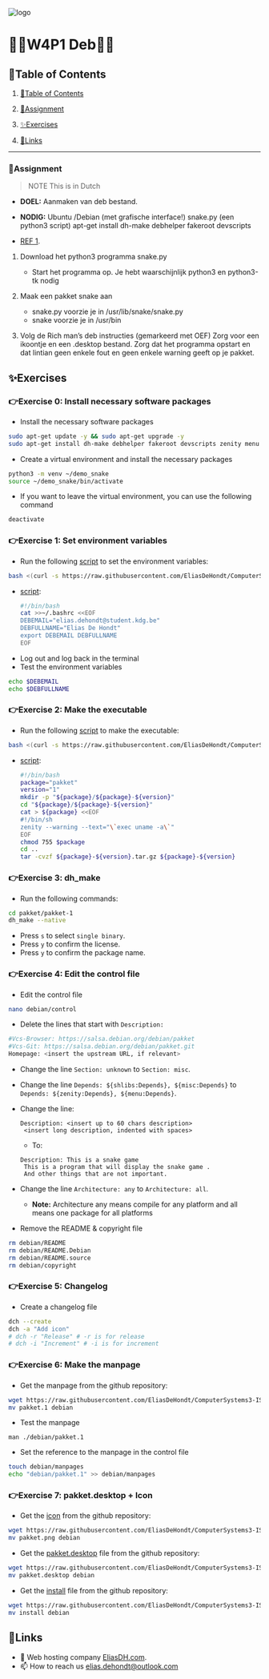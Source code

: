 ![logo](https://eliasdh.com/assets/media/images/logo-github.png)
# 💙🤍W4P1 Deb🤍💙

## 📘Table of Contents

1. [📘Table of Contents](#📘table-of-contents)
2. [📝Assignment](#📝assignment)
3. [✨Exercises](#✨exercises)

4. [🔗Links](#🔗links)

---

### 📝Assignment 
> NOTE This is in Dutch

- **DOEL:**  Aanmaken van deb bestand.

- **NODIG:** Ubuntu /Debian (met grafische interface!) snake.py (een python3 script) apt-get install dh-make debhelper fakeroot devscripts

- [REF 1](https://www.debian.org/doc/debian-policy/).

1. Download het python3 programma snake.py
    - Start het programma op. Je hebt waarschijnlijk python3 en python3-tk nodig

2. Maak een pakket snake aan
    - snake.py voorzie je in /usr/lib/snake/snake.py
    - snake voorzie je in /usr/bin

3. Volg de Rich man’s deb instructies (gemarkeerd met OEF) Zorg voor een ikoontje en een .desktop bestand. Zorg dat het programma opstart en dat lintian geen enkele fout en geen enkele warning geeft op je pakket.

## ✨Exercises

### 👉Exercise 0: Install necessary software packages

- Install the necessary software packages
```bash
sudo apt-get update -y && sudo apt-get upgrade -y
sudo apt-get install dh-make debhelper fakeroot devscripts zenity menu python3-venv python3 wget curl -y
```

- Create a virtual environment and install the necessary packages
```bash
python3 -m venv ~/demo_snake
source ~/demo_snake/bin/activate
```

- If you want to leave the virtual environment, you can use the following command
```bash
deactivate
```

### 👉Exercise 1: Set environment variables

- Run the following [script](/Scripts/Deb/variables.sh) to set the environment variables:
```bash
bash <(curl -s https://raw.githubusercontent.com/EliasDeHondt/ComputerSystems3-ISB/main/Scripts/Deb/variables.sh )
```
- [script](/Scripts/Deb/variables.sh):
    ```bash
    #!/bin/bash
    cat >>~/.bashrc <<EOF
    DEBEMAIL="elias.dehondt@student.kdg.be"
    DEBFULLNAME="Elias De Hondt"
    export DEBEMAIL DEBFULLNAME
    EOF
    ```
- Log out and log back in the terminal
- Test the environment variables
```bash
echo $DEBEMAIL
echo $DEBFULLNAME
```

### 👉Exercise 2: Make the executable

- Run the following [script](/Scripts/Deb/executable.sh) to make the executable:
```bash
bash <(curl -s https://raw.githubusercontent.com/EliasDeHondt/ComputerSystems3-ISB/main/Scripts/Deb/executable.sh )
```
- [script](/Scripts/Deb/executable.sh):
    ```bash
    #!/bin/bash
    package="pakket"
    version="1"
    mkdir -p "${package}/${package}-${version}"
    cd "${package}/${package}-${version}"
    cat > ${package} <<EOF
    #!/bin/sh
    zenity --warning --text="\`exec uname -a\`"
    EOF
    chmod 755 $package
    cd ..
    tar -cvzf ${package}-${version}.tar.gz ${package}-${version}
    ```

### 👉Exercise 3: dh_make

- Run the following commands:
```bash
cd pakket/pakket-1
dh_make --native
```
- Press `s` to select `single binary`.
- Press `y` to confirm the license.
- Press `y` to confirm the package name.

### 👉Exercise 4: Edit the control file

- Edit the control file
```bash
nano debian/control
```
- Delete the lines that start with `Description:`
```bash
#Vcs-Browser: https://salsa.debian.org/debian/pakket
#Vcs-Git: https://salsa.debian.org/debian/pakket.git
Homepage: <insert the upstream URL, if relevant>
```

- Change the line `Section: unknown` to `Section: misc`.
- Change the line `Depends: ${shlibs:Depends}, ${misc:Depends}` to `Depends: ${zenity:Depends}, ${menu:Depends}`.
- Change the line:
    ```plaintext
    Description: <insert up to 60 chars description>
     <insert long description, indented with spaces>
    ```
    - To:
    ```plaintext
    Description: This is a snake game
     This is a program that will display the snake game .
     And other things that are not important.
    ```
- Change the line `Architecture: any` to `Architecture: all`.
    - **Note:** Architecture any means compile for any platform and all means one package for all platforms


- Remove the README & copyright file
```bash
rm debian/README
rm debian/README.Debian
rm debian/README.source
rm debian/copyright
```

### 👉Exercise 5: Changelog

- Create a changelog file
```bash
dch --create
dch -a "Add icon"
# dch -r "Release" # -r is for release
# dch -i "Increment" # -i is for increment
```

### 👉Exercise 6: Make the manpage

- Get the manpage from the github repository:
```bash
wget https://raw.githubusercontent.com/EliasDeHondt/ComputerSystems3-ISB/main/Scripts/Deb/pakket.1
mv pakket.1 debian
```

- Test the manpage
```
man ./debian/pakket.1
```

- Set the reference to the manpage in the control file
```bash
touch debian/manpages
echo "debian/pakket.1" >> debian/manpages
```

### 👉Exercise 7: pakket.desktop + Icon

- Get the [icon](/Images/32x32.png) from the github repository:
```bash
wget https://raw.githubusercontent.com/EliasDeHondt/ComputerSystems3-ISB/main/Images/pakket.png
mv pakket.png debian
```

- Get the [pakket.desktop](/Scripts/Deb/pakket.desktop) file from the github repository:
```bash
wget https://raw.githubusercontent.com/EliasDeHondt/ComputerSystems3-ISB/main/Scripts/Deb/pakket.desktop
mv pakket.desktop debian
```

- Get the [install](/Scripts/Deb/install) file from the github repository:
```bash
wget https://raw.githubusercontent.com/EliasDeHondt/ComputerSystems3-ISB/main/Scripts/Deb/install
mv install debian
```















## 🔗Links
- 👯 Web hosting company [EliasDH.com](https://eliasdh.com).
- 📫 How to reach us elias.dehondt@outlook.com
